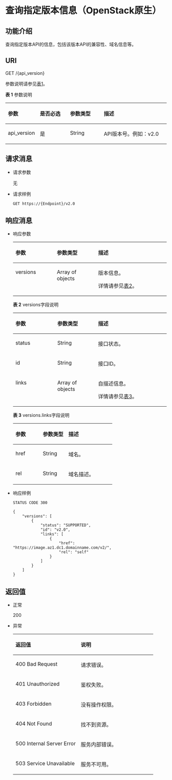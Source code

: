 # 查询指定版本信息（OpenStack原生）<a name="ims_03_0727"></a>

## 功能介绍<a name="section18441284152049"></a>

查询指定版本API的信息，包括该版本API的兼容性、域名信息等。

## URI<a name="section21923693152049"></a>

GET /\{api\_version\}

参数说明请参见[表1](#table6209770492526)。

**表 1**  参数说明

<a name="table6209770492526"></a>
<table><thead align="left"><tr id="row4392035892526"><th class="cellrowborder" valign="top" width="19.74%" id="mcps1.2.5.1.1"><p id="p77928492526"><a name="p77928492526"></a><a name="p77928492526"></a>参数</p>
</th>
<th class="cellrowborder" valign="top" width="18.73%" id="mcps1.2.5.1.2"><p id="p6312205492526"><a name="p6312205492526"></a><a name="p6312205492526"></a>是否必选</p>
</th>
<th class="cellrowborder" valign="top" width="20.919999999999998%" id="mcps1.2.5.1.3"><p id="p1261277392526"><a name="p1261277392526"></a><a name="p1261277392526"></a>参数类型</p>
</th>
<th class="cellrowborder" valign="top" width="40.61%" id="mcps1.2.5.1.4"><p id="p1500168892526"><a name="p1500168892526"></a><a name="p1500168892526"></a>描述</p>
</th>
</tr>
</thead>
<tbody><tr id="row717722492526"><td class="cellrowborder" valign="top" width="19.74%" headers="mcps1.2.5.1.1 "><p id="p4448425292526"><a name="p4448425292526"></a><a name="p4448425292526"></a>api_version</p>
</td>
<td class="cellrowborder" valign="top" width="18.73%" headers="mcps1.2.5.1.2 "><p id="p4645465392526"><a name="p4645465392526"></a><a name="p4645465392526"></a>是</p>
</td>
<td class="cellrowborder" valign="top" width="20.919999999999998%" headers="mcps1.2.5.1.3 "><p id="p473051492526"><a name="p473051492526"></a><a name="p473051492526"></a>String</p>
</td>
<td class="cellrowborder" valign="top" width="40.61%" headers="mcps1.2.5.1.4 "><p id="p4762733192526"><a name="p4762733192526"></a><a name="p4762733192526"></a>API版本号。例如：v2.0</p>
</td>
</tr>
</tbody>
</table>

## 请求消息<a name="section62484847152049"></a>

-   请求参数

    无

-   请求样例

    ```
    GET https://{Endpoint}/v2.0
    ```


## 响应消息<a name="section47461859152049"></a>

-   响应参数

    <a name="table38630935152049"></a>
    <table><thead align="left"><tr id="row1849976152049"><th class="cellrowborder" valign="top" width="26.92269226922692%" id="mcps1.1.4.1.1"><p id="p15630386152049"><a name="p15630386152049"></a><a name="p15630386152049"></a>参数</p>
    </th>
    <th class="cellrowborder" valign="top" width="26.842684268426847%" id="mcps1.1.4.1.2"><p id="p58101744152049"><a name="p58101744152049"></a><a name="p58101744152049"></a>参数类型</p>
    </th>
    <th class="cellrowborder" valign="top" width="46.23462346234623%" id="mcps1.1.4.1.3"><p id="p27198362152049"><a name="p27198362152049"></a><a name="p27198362152049"></a>描述</p>
    </th>
    </tr>
    </thead>
    <tbody><tr id="row55583702152049"><td class="cellrowborder" valign="top" width="26.92269226922692%" headers="mcps1.1.4.1.1 "><p id="p5985974152049"><a name="p5985974152049"></a><a name="p5985974152049"></a>versions</p>
    </td>
    <td class="cellrowborder" valign="top" width="26.842684268426847%" headers="mcps1.1.4.1.2 "><p id="p15101858152049"><a name="p15101858152049"></a><a name="p15101858152049"></a>Array of objects</p>
    </td>
    <td class="cellrowborder" valign="top" width="46.23462346234623%" headers="mcps1.1.4.1.3 "><p id="p30612417152049"><a name="p30612417152049"></a><a name="p30612417152049"></a>版本信息。</p>
    <p id="p1025574924719"><a name="p1025574924719"></a><a name="p1025574924719"></a>详情请参见<a href="#table854484962011">表2</a>。</p>
    </td>
    </tr>
    </tbody>
    </table>

    **表 2**  versions字段说明

    <a name="table854484962011"></a>
    <table><thead align="left"><tr id="row454414499200"><th class="cellrowborder" valign="top" width="27.222722272227223%" id="mcps1.2.4.1.1"><p id="p15544144932017"><a name="p15544144932017"></a><a name="p15544144932017"></a>参数</p>
    </th>
    <th class="cellrowborder" valign="top" width="26.512651265126514%" id="mcps1.2.4.1.2"><p id="p1354414918206"><a name="p1354414918206"></a><a name="p1354414918206"></a>参数类型</p>
    </th>
    <th class="cellrowborder" valign="top" width="46.26462646264626%" id="mcps1.2.4.1.3"><p id="p175441049112011"><a name="p175441049112011"></a><a name="p175441049112011"></a>描述</p>
    </th>
    </tr>
    </thead>
    <tbody><tr id="row3544134915207"><td class="cellrowborder" valign="top" width="27.222722272227223%" headers="mcps1.2.4.1.1 "><p id="p554412490205"><a name="p554412490205"></a><a name="p554412490205"></a>status</p>
    </td>
    <td class="cellrowborder" valign="top" width="26.512651265126514%" headers="mcps1.2.4.1.2 "><p id="p13544154992013"><a name="p13544154992013"></a><a name="p13544154992013"></a>String</p>
    </td>
    <td class="cellrowborder" valign="top" width="46.26462646264626%" headers="mcps1.2.4.1.3 "><p id="p13544549172014"><a name="p13544549172014"></a><a name="p13544549172014"></a>接口状态。</p>
    </td>
    </tr>
    <tr id="row1654434982010"><td class="cellrowborder" valign="top" width="27.222722272227223%" headers="mcps1.2.4.1.1 "><p id="p7544144912017"><a name="p7544144912017"></a><a name="p7544144912017"></a>id</p>
    </td>
    <td class="cellrowborder" valign="top" width="26.512651265126514%" headers="mcps1.2.4.1.2 "><p id="p7544849202011"><a name="p7544849202011"></a><a name="p7544849202011"></a>String</p>
    </td>
    <td class="cellrowborder" valign="top" width="46.26462646264626%" headers="mcps1.2.4.1.3 "><p id="p854474942018"><a name="p854474942018"></a><a name="p854474942018"></a>接口ID。</p>
    </td>
    </tr>
    <tr id="row13545134914208"><td class="cellrowborder" valign="top" width="27.222722272227223%" headers="mcps1.2.4.1.1 "><p id="p85451494204"><a name="p85451494204"></a><a name="p85451494204"></a>links</p>
    </td>
    <td class="cellrowborder" valign="top" width="26.512651265126514%" headers="mcps1.2.4.1.2 "><p id="p11545184910208"><a name="p11545184910208"></a><a name="p11545184910208"></a>Array of objects</p>
    </td>
    <td class="cellrowborder" valign="top" width="46.26462646264626%" headers="mcps1.2.4.1.3 "><p id="p454514493203"><a name="p454514493203"></a><a name="p454514493203"></a>自描述信息。</p>
    <p id="p1381418418482"><a name="p1381418418482"></a><a name="p1381418418482"></a>详情请参见<a href="#table9477147162314">表3</a>。</p>
    </td>
    </tr>
    </tbody>
    </table>

    **表 3**  versions.links字段说明

    <a name="table9477147162314"></a>
    <table><thead align="left"><tr id="row147754713235"><th class="cellrowborder" valign="top" width="27.422742274227424%" id="mcps1.2.4.1.1"><p id="p147713470235"><a name="p147713470235"></a><a name="p147713470235"></a>参数</p>
    </th>
    <th class="cellrowborder" valign="top" width="25.78257825782578%" id="mcps1.2.4.1.2"><p id="p1847764752313"><a name="p1847764752313"></a><a name="p1847764752313"></a>参数类型</p>
    </th>
    <th class="cellrowborder" valign="top" width="46.79467946794679%" id="mcps1.2.4.1.3"><p id="p647724711236"><a name="p647724711236"></a><a name="p647724711236"></a>描述</p>
    </th>
    </tr>
    </thead>
    <tbody><tr id="row15478104772314"><td class="cellrowborder" valign="top" width="27.422742274227424%" headers="mcps1.2.4.1.1 "><p id="p10478114720236"><a name="p10478114720236"></a><a name="p10478114720236"></a>href</p>
    </td>
    <td class="cellrowborder" valign="top" width="25.78257825782578%" headers="mcps1.2.4.1.2 "><p id="p2478104702312"><a name="p2478104702312"></a><a name="p2478104702312"></a>String</p>
    </td>
    <td class="cellrowborder" valign="top" width="46.79467946794679%" headers="mcps1.2.4.1.3 "><p id="p1547818479233"><a name="p1547818479233"></a><a name="p1547818479233"></a>域名。</p>
    </td>
    </tr>
    <tr id="row181111958142415"><td class="cellrowborder" valign="top" width="27.422742274227424%" headers="mcps1.2.4.1.1 "><p id="p1911295882410"><a name="p1911295882410"></a><a name="p1911295882410"></a>rel</p>
    </td>
    <td class="cellrowborder" valign="top" width="25.78257825782578%" headers="mcps1.2.4.1.2 "><p id="p211211580241"><a name="p211211580241"></a><a name="p211211580241"></a>String</p>
    </td>
    <td class="cellrowborder" valign="top" width="46.79467946794679%" headers="mcps1.2.4.1.3 "><p id="p4112758122414"><a name="p4112758122414"></a><a name="p4112758122414"></a>域名描述。</p>
    </td>
    </tr>
    </tbody>
    </table>

-   响应样例

    ```
    STATUS CODE 300
    ```

    ```
    {
        "versions": [
            {
                "status": "SUPPORTED",
                "id": "v2.0",
                "links": [
                    {
                        "href": "https://image.az1.dc1.domainname.com/v2/",
                        "rel": "self"
                    }
                ]
            }
        ]
    }
    ```


## 返回值<a name="section37588986152049"></a>

-   正常

    200

-   异常

    <a name="table271454817439"></a>
    <table><thead align="left"><tr id="row3541095017439"><th class="cellrowborder" valign="top" width="46.54%" id="mcps1.1.3.1.1"><p id="p4971469317439"><a name="p4971469317439"></a><a name="p4971469317439"></a>返回值</p>
    </th>
    <th class="cellrowborder" valign="top" width="53.459999999999994%" id="mcps1.1.3.1.2"><p id="p35835717439"><a name="p35835717439"></a><a name="p35835717439"></a>说明</p>
    </th>
    </tr>
    </thead>
    <tbody><tr id="row2902697417439"><td class="cellrowborder" valign="top" width="46.54%" headers="mcps1.1.3.1.1 "><p id="p237466317439"><a name="p237466317439"></a><a name="p237466317439"></a>400 Bad Request</p>
    </td>
    <td class="cellrowborder" valign="top" width="53.459999999999994%" headers="mcps1.1.3.1.2 "><p id="p5812997617439"><a name="p5812997617439"></a><a name="p5812997617439"></a>请求错误。</p>
    </td>
    </tr>
    <tr id="row5340773917439"><td class="cellrowborder" valign="top" width="46.54%" headers="mcps1.1.3.1.1 "><p id="p3105962817439"><a name="p3105962817439"></a><a name="p3105962817439"></a>401 Unauthorized</p>
    </td>
    <td class="cellrowborder" valign="top" width="53.459999999999994%" headers="mcps1.1.3.1.2 "><p id="p3280197817439"><a name="p3280197817439"></a><a name="p3280197817439"></a>鉴权失败。</p>
    </td>
    </tr>
    <tr id="row2678235117439"><td class="cellrowborder" valign="top" width="46.54%" headers="mcps1.1.3.1.1 "><p id="p2188683517439"><a name="p2188683517439"></a><a name="p2188683517439"></a>403 Forbidden</p>
    </td>
    <td class="cellrowborder" valign="top" width="53.459999999999994%" headers="mcps1.1.3.1.2 "><p id="p2800317417439"><a name="p2800317417439"></a><a name="p2800317417439"></a>没有操作权限。</p>
    </td>
    </tr>
    <tr id="row16775501191954"><td class="cellrowborder" valign="top" width="46.54%" headers="mcps1.1.3.1.1 "><p id="p19013873191957"><a name="p19013873191957"></a><a name="p19013873191957"></a>404 Not Found</p>
    </td>
    <td class="cellrowborder" valign="top" width="53.459999999999994%" headers="mcps1.1.3.1.2 "><p id="p63728762191957"><a name="p63728762191957"></a><a name="p63728762191957"></a>找不到资源。</p>
    </td>
    </tr>
    <tr id="row5070198217439"><td class="cellrowborder" valign="top" width="46.54%" headers="mcps1.1.3.1.1 "><p id="p1321988617439"><a name="p1321988617439"></a><a name="p1321988617439"></a>500 Internal Server Error</p>
    </td>
    <td class="cellrowborder" valign="top" width="53.459999999999994%" headers="mcps1.1.3.1.2 "><p id="p6417782617439"><a name="p6417782617439"></a><a name="p6417782617439"></a>服务内部错误。</p>
    </td>
    </tr>
    <tr id="row4072952517439"><td class="cellrowborder" valign="top" width="46.54%" headers="mcps1.1.3.1.1 "><p id="p1075724317439"><a name="p1075724317439"></a><a name="p1075724317439"></a>503 Service Unavailable</p>
    </td>
    <td class="cellrowborder" valign="top" width="53.459999999999994%" headers="mcps1.1.3.1.2 "><p id="p6603036117439"><a name="p6603036117439"></a><a name="p6603036117439"></a>服务不可用。</p>
    </td>
    </tr>
    </tbody>
    </table>


